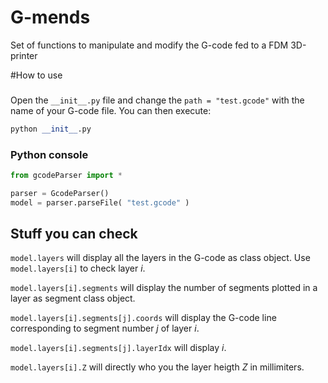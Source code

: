 # G-mends
Set of functions to manipulate and modify the G-code fed to a FDM 3D-printer

#How to use

###
Open the `__init__.py` file and change the `path = "test.gcode"` with the name of your G-code file. You can then execute:

```python
python __init__.py
```

### Python console

```python
from gcodeParser import *

parser = GcodeParser()
model = parser.parseFile( "test.gcode" )
```

## Stuff you can check

`model.layers` will display all the layers in the G-code as class object.
Use `model.layers[i]` to check layer _i_.

`model.layers[i].segments` will display the number of segments plotted in a layer as segment class object.

`model.layers[i].segments[j].coords` will display the G-code line corresponding to segment number _j_ of layer _i_.

`model.layers[i].segments[j].layerIdx` will display _i_.

`model.layers[i].Z` will directly who you the layer heigth _Z_ in millimiters.







